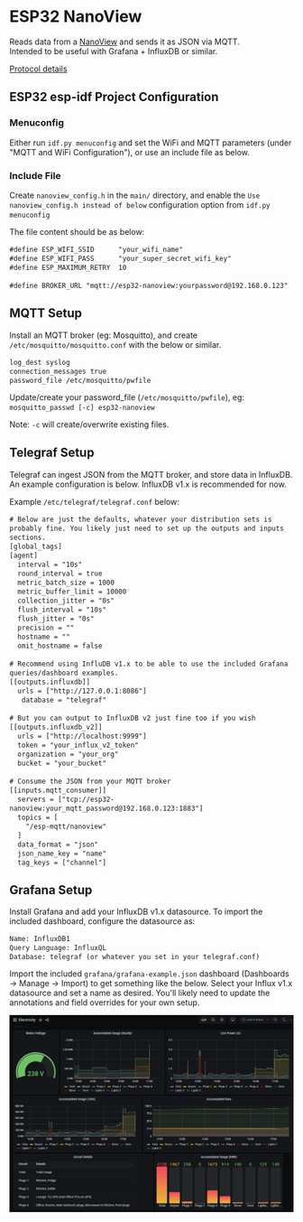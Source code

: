 # ESP32 NanoView
Reads data from a [NanoView](http://www.nanoview.co.za/) and sends it as JSON via MQTT.  
Intended to be useful with Grafana + InfluxDB or similar.


[Protocol details](http://www.nanoview.co.za/protocol.html)

## ESP32 esp-idf Project Configuration
### Menuconfig
Either run `idf.py menuconfig` and set the WiFi and MQTT parameters (under "MQTT and WiFi Configuration"), or use an include file as below.

### Include File 
Create `nanoview_config.h` in the `main/` directory, and enable the `Use nanoview_config.h instead of below` configuration option from `idf.py menuconfig`

The file content should be as below:

```
#define ESP_WIFI_SSID      "your_wifi_name"
#define ESP_WIFI_PASS      "your_super_secret_wifi_key"
#define ESP_MAXIMUM_RETRY  10

#define BROKER_URL "mqtt://esp32-nanoview:yourpassword@192.168.0.123"
```

## MQTT Setup
Install an MQTT broker (eg: Mosquitto), and create `/etc/mosquitto/mosquitto.conf` with the below or similar.
```port 1883
log_dest syslog
connection_messages true
password_file /etc/mosquitto/pwfile
```

Update/create your password_file (`/etc/mosquitto/pwfile`), eg: `mosquitto_passwd [-c] esp32-nanoview`

Note: `-c` will create/overwrite existing files.

## Telegraf Setup
Telegraf can ingest JSON from the MQTT broker, and store data in InfluxDB. An example configuration is below. InfluxDB v1.x is recommended for now.

Example `/etc/telegraf/telegraf.conf` below:

```
# Below are just the defaults, whatever your distribution sets is probably fine. You likely just need to set up the outputs and inputs sections.
[global_tags]
[agent]
  interval = "10s"
  round_interval = true
  metric_batch_size = 1000
  metric_buffer_limit = 10000
  collection_jitter = "0s"
  flush_interval = "10s"
  flush_jitter = "0s"
  precision = ""
  hostname = ""
  omit_hostname = false

# Recommend using InfluDB v1.x to be able to use the included Grafana queries/dashboard examples.
[[outputs.influxdb]]
  urls = ["http://127.0.0.1:8086"]
   database = "telegraf"

# But you can output to InfluxDB v2 just fine too if you wish
[[outputs.influxdb_v2]]
  urls = ["http://localhost:9999"]
  token = "your_influx_v2_token"
  organization = "your_org"
  bucket = "your_bucket"

# Consume the JSON from your MQTT broker
[[inputs.mqtt_consumer]]
  servers = ["tcp://esp32-nanoview:your_mqtt_password@192.168.0.123:1883"]
  topics = [
    "/esp-mqtt/nanoview"
  ]
  data_format = "json"
  json_name_key = "name"
  tag_keys = ["channel"]
```

## Grafana Setup
Install Grafana and add your InfluxDB v1.x datasource. 
To import the included dashboard, configure the datasource as:

```
Name: InfluxDB1
Query Language: InfluxQL
Database: telegraf (or whatever you set in your telegraf.conf)
```

Import the included `grafana/grafana-example.json` dashboard (Dashboards -> Manage -> Import) to get something like the below.
Select your Influx v1.x datasource and set a name as desired. You'll likely need to update the annotations and field overrides for your own setup.

![Example Dashboard](/grafana/grafana-example.png?raw=true "Example Dashboard")